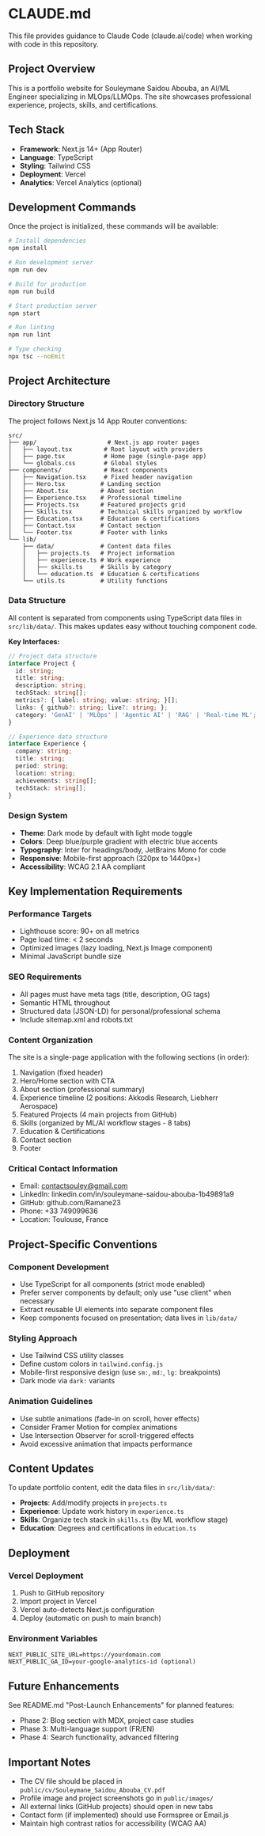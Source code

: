 # CLAUDE.md

This file provides guidance to Claude Code (claude.ai/code) when working with code in this repository.

## Project Overview

This is a portfolio website for Souleymane Saidou Abouba, an AI/ML Engineer specializing in MLOps/LLMOps. The site showcases professional experience, projects, skills, and certifications.

## Tech Stack

- **Framework**: Next.js 14+ (App Router)
- **Language**: TypeScript
- **Styling**: Tailwind CSS
- **Deployment**: Vercel
- **Analytics**: Vercel Analytics (optional)

## Development Commands

Once the project is initialized, these commands will be available:

```bash
# Install dependencies
npm install

# Run development server
npm run dev

# Build for production
npm run build

# Start production server
npm start

# Run linting
npm run lint

# Type checking
npx tsc --noEmit
```

## Project Architecture

### Directory Structure

The project follows Next.js 14 App Router conventions:

```
src/
├── app/                    # Next.js app router pages
│   ├── layout.tsx         # Root layout with providers
│   ├── page.tsx           # Home page (single-page app)
│   └── globals.css        # Global styles
├── components/            # React components
│   ├── Navigation.tsx     # Fixed header navigation
│   ├── Hero.tsx          # Landing section
│   ├── About.tsx         # About section
│   ├── Experience.tsx    # Professional timeline
│   ├── Projects.tsx      # Featured projects grid
│   ├── Skills.tsx        # Technical skills organized by workflow
│   ├── Education.tsx     # Education & certifications
│   ├── Contact.tsx       # Contact section
│   └── Footer.tsx        # Footer with links
└── lib/
    ├── data/             # Content data files
    │   ├── projects.ts   # Project information
    │   ├── experience.ts # Work experience
    │   ├── skills.ts     # Skills by category
    │   └── education.ts  # Education & certifications
    └── utils.ts          # Utility functions
```

### Data Structure

All content is separated from components using TypeScript data files in `src/lib/data/`. This makes updates easy without touching component code.

**Key Interfaces:**

```typescript
// Project data structure
interface Project {
  id: string;
  title: string;
  description: string;
  techStack: string[];
  metrics?: { label: string; value: string; }[];
  links: { github?: string; live?: string; };
  category: 'GenAI' | 'MLOps' | 'Agentic AI' | 'RAG' | 'Real-time ML';
}

// Experience data structure
interface Experience {
  company: string;
  title: string;
  period: string;
  location: string;
  achievements: string[];
  techStack: string[];
}
```

### Design System

- **Theme**: Dark mode by default with light mode toggle
- **Colors**: Deep blue/purple gradient with electric blue accents
- **Typography**: Inter for headings/body, JetBrains Mono for code
- **Responsive**: Mobile-first approach (320px to 1440px+)
- **Accessibility**: WCAG 2.1 AA compliant

## Key Implementation Requirements

### Performance Targets
- Lighthouse score: 90+ on all metrics
- Page load time: < 2 seconds
- Optimized images (lazy loading, Next.js Image component)
- Minimal JavaScript bundle size

### SEO Requirements
- All pages must have meta tags (title, description, OG tags)
- Semantic HTML throughout
- Structured data (JSON-LD) for personal/professional schema
- Include sitemap.xml and robots.txt

### Content Organization

The site is a single-page application with the following sections (in order):
1. Navigation (fixed header)
2. Hero/Home section with CTA
3. About section (professional summary)
4. Experience timeline (2 positions: Akkodis Research, Liebherr Aerospace)
5. Featured Projects (4 main projects from GitHub)
6. Skills (organized by ML/AI workflow stages - 8 tabs)
7. Education & Certifications
8. Contact section
9. Footer

### Critical Contact Information
- Email: contactsouley@gmail.com
- LinkedIn: linkedin.com/in/souleymane-saidou-abouba-1b49891a9
- GitHub: github.com/Ramane23
- Phone: +33 749099636
- Location: Toulouse, France

## Project-Specific Conventions

### Component Development
- Use TypeScript for all components (strict mode enabled)
- Prefer server components by default; only use "use client" when necessary
- Extract reusable UI elements into separate component files
- Keep components focused on presentation; data lives in `lib/data/`

### Styling Approach
- Use Tailwind CSS utility classes
- Define custom colors in `tailwind.config.js`
- Mobile-first responsive design (use `sm:`, `md:`, `lg:` breakpoints)
- Dark mode via `dark:` variants

### Animation Guidelines
- Use subtle animations (fade-in on scroll, hover effects)
- Consider Framer Motion for complex animations
- Use Intersection Observer for scroll-triggered effects
- Avoid excessive animation that impacts performance

## Content Updates

To update portfolio content, edit the data files in `src/lib/data/`:
- **Projects**: Add/modify projects in `projects.ts`
- **Experience**: Update work history in `experience.ts`
- **Skills**: Organize tech stack in `skills.ts` (by ML workflow stage)
- **Education**: Degrees and certifications in `education.ts`

## Deployment

### Vercel Deployment
1. Push to GitHub repository
2. Import project in Vercel
3. Vercel auto-detects Next.js configuration
4. Deploy (automatic on push to main branch)

### Environment Variables
```
NEXT_PUBLIC_SITE_URL=https://yourdomain.com
NEXT_PUBLIC_GA_ID=your-google-analytics-id (optional)
```

## Future Enhancements

See README.md "Post-Launch Enhancements" for planned features:
- Phase 2: Blog section with MDX, project case studies
- Phase 3: Multi-language support (FR/EN)
- Phase 4: Search functionality, advanced filtering

## Important Notes

- The CV file should be placed in `public/cv/Souleymane_Saidou_Abouba_CV.pdf`
- Profile image and project screenshots go in `public/images/`
- All external links (GitHub projects) should open in new tabs
- Contact form (if implemented) should use Formspree or Email.js
- Maintain high contrast ratios for accessibility (WCAG AA)
